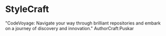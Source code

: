 # StyleCraft
"CodeVoyage: Navigate your way through brilliant repositories and embark on a journey of discovery and innovation."
AuthorCraft:Puskar
